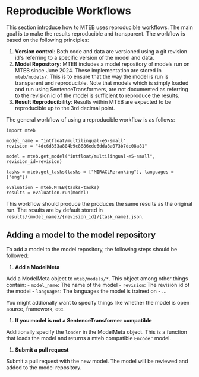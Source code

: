 # Reproducible Workflows

This section introduce how to MTEB uses reproducible workflows. The main goal is to make the results reproducible and transparent. The workflow is based on the following principles:

1. **Version control**: Both code and data are versioned using a git revision id's referring to a specific version of the model and data.
2. **Model Repository**: MTEB includes a model repository of models run on MTEB since June 2024. These implementation are stored in `mteb/models/`. This is to ensure that the way the model is run is transparent and reproducible. Note that models which is simply loaded and run using SentenceTransformers, are not documented as referring to the revision id of the model is sufficient to reproduce the results.
3. **Result Reproducibility**: Results within MTEB are expected to be reproducible up to the 3rd decimal point.

The general workflow of using a reproducible workflow is as follows:

```{python}
import mteb

model_name = "intfloat/multilingual-e5-small"
revision = "4dc6d853a804b9c8886ede6dda8a073b7dc08a81"

model = mteb.get_model("intfloat/multilingual-e5-small", revision_id=revision)

tasks = mteb.get_tasks(tasks = ["MIRACLReranking"], languages = ["eng"])

evaluation = mteb.MTEB(tasks=tasks)
results = evaluation.run(model)
```

This workflow should produce the produces the same results as the original run. The results are by default stored in `results/{model_name}/{revision_id}/{task_name}.json`.

## Adding a model to the model repository

To add a model to the model repository, the following steps should be followed:

1. **Add a ModelMeta**

Add a ModelMeta object to `mteb/models/*`. This object among other things contain:
    - `model_name`: The name of the model
    - `revision`: The revision id of the model
    - `languages`: The languages the model is trained on
    - ...
  
You might addionally want to specify things like whether the model is open source, framework, etc.

1. **If you model is not a SentenceTransformer compatible**

Additionally specify the `loader` in the ModelMeta object. This is a function that loads the model and returns a mteb compatible `Encoder` model.

1. **Submit a pull request**

Submit a pull request with the new model. The model will be reviewed and added to the model repository.